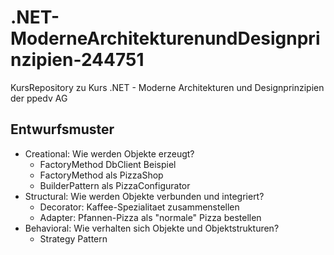 # .NET-ModerneArchitekturenundDesignprinzipien-244751
KursRepository zu Kurs .NET - Moderne Architekturen und Designprinzipien der ppedv AG

## Entwurfsmuster

- Creational: Wie werden Objekte erzeugt?
  - FactoryMethod DbClient Beispiel
  - FactoryMethod als PizzaShop
  - BuilderPattern als PizzaConfigurator
- Structural: Wie werden Objekte verbunden und integriert?
  - Decorator: Kaffee-Spezialitaet zusammenstellen
  - Adapter: Pfannen-Pizza als "normale" Pizza bestellen
- Behavioral: Wie verhalten sich Objekte und Objektstrukturen?
  - Strategy Pattern